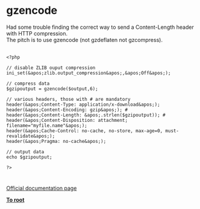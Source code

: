 # gzencode



Had some trouble finding the correct way to send a Content-Length header with HTTP compression.<br>The pitch is to use gzencode (not gzdeflaten not gzcompress).<br><br>

```
<?php

// disable ZLIB ouput compression
ini_set(&apos;zlib.output_compression&apos;,&apos;Off&apos;);

// compress data
$gzipoutput = gzencode($output,6);

// various headers, those with # are mandatory
header(&apos;Content-Type: application/x-download&apos;);
header(&apos;Content-Encoding: gzip&apos;); #
header(&apos;Content-Length: &apos;.strlen($gzipoutput)); #
header(&apos;Content-Disposition: attachment; filename="myfile.name"&apos;);
header(&apos;Cache-Control: no-cache, no-store, max-age=0, must-revalidate&apos;);
header(&apos;Pragma: no-cache&apos;);

// output data
echo $gzipoutput;

?>
```
  

#

[Official documentation page](https://www.php.net/manual/en/function.gzencode.php)

**[To root](/README.md)**